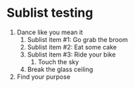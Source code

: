 # Sublist testing

1. Dance like you mean it
    1. Sublist item #1: Go grab the broom
    2. Sublist item #2: Eat some cake
    3. Sublist item #3: Ride your bike
        1. Touch the sky
    4. Break the glass ceiling
2. Find your purpose
